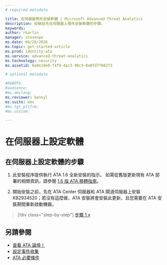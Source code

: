 ```yaml
---
# required metadata

title: 在伺服器預先安裝軟體 | Microsoft Advanced Threat Analytics
description: 安裝前先在伺服器上預先安裝軟體的步驟。
keywords:
author: rkarlin
manager: stevenpo
ms.date: 04/28/2016
ms.topic: get-started-article
ms.prod: identity-ata
ms.service: advanced-threat-analytics
ms.technology: security
ms.assetid: 6a8e18e9-f4f9-4ac3-98c9-0a0fd7f082f3

# optional metadata

#ROBOTS:
#audience:
#ms.devlang:
ms.reviewer: bennyl
ms.suite: ems
#ms.tgt_pltfrm:
#ms.custom:

---
```


# 在伺服器上設定軟體

## 在伺服器上設定軟體的步驟

1.  此安裝程序提供執行 ATA 1.6 全新安裝的指示。 如需從舊版更新現有 ATA 部署的相關資訊，請參閱 [1.6 版 ATA 移轉指南](/advanced-threat-analytics/understand-explore/ata-update-1.6-migration-guide)。

2.  開始安裝之前，先在 ATA Center 伺服器和 ATA 閘道伺服器上安裝 KB2934520；若沒有這麼做，ATA 安裝將會安裝此更新，且您需要在 ATA 安裝期間重新啟動機器。

>[!div class="step-by-step"] [步驟 1 »](install-ata-step1.md)


## 另請參閱

- [查看 ATA 論壇！](https://social.technet.microsoft.com/Forums/security/en-US/home?forum=mata)
- [設定事件收集](configure-event-collection.md)
- [ATA 必要條件](/advanced-threat-analytics/plan-design/ata-prerequisites)


<!--HONumber=May16_HO3-->


